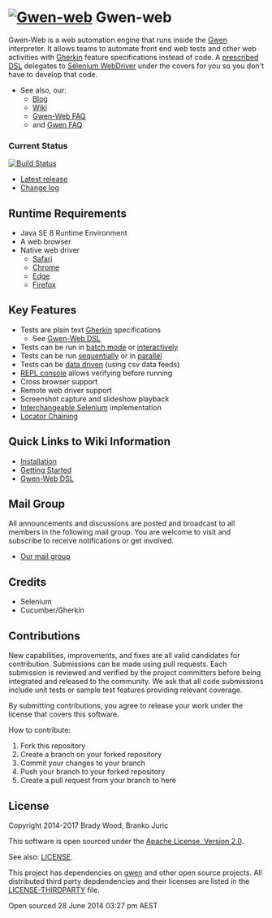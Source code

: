 [![Gwen-web](https://github.com/gwen-interpreter/gwen/wiki/img/gwen-attractor.png)](https://github.com/gwen-interpreter/gwen/wiki/The-Gwen-Logo)
Gwen-web
========

Gwen-Web is a web automation engine that runs inside the [Gwen](https://github.com/gwen-interpreter/gwen) interpreter.
It allows teams to automate front end web tests and other web activities with
[Gherkin](https://github.com/cucumber/cucumber/wiki/Gherkin) feature specifications instead of code.
A [prescribed DSL](http://htmlpreview.github.io/?https://github.com/gwen-interpreter/gwen-web/blob/master/docs/dsl/gwen-web-dsl.html)
delegates to [Selenium WebDriver](http://www.seleniumhq.org/projects/webdriver) under the covers for you so you don't
have to develop that code.

- See also, our:
  - [Blog](https://gweninterpreter.wordpress.com)
  - [Wiki](https://github.com/gwen-interpreter/gwen-web/wiki)
  - [Gwen-Web FAQ](https://github.com/gwen-interpreter/gwen-web/wiki/FAQ)
  - and [Gwen FAQ](https://github.com/gwen-interpreter/gwen/wiki/FAQ)

### Current Status

[![Build Status](https://travis-ci.org/gwen-interpreter/gwen-web.svg?branch=master)](https://travis-ci.org/gwen-interpreter/gwen-web)

- [Latest release](https://github.com/gwen-interpreter/gwen-web/releases/latest)
- [Change log](CHANGELOG)

Runtime Requirements
--------------------

- Java SE 8 Runtime Environment
- A web browser
- Native web driver
  - [Safari](https://webkit.org/blog/6900/webdriver-support-in-safari-10/)
  - [Chrome](https://sites.google.com/a/chromium.org/chromedriver/)
  - [Edge](https://developer.microsoft.com/en-us/microsoft-edge/tools/webdriver/)
  - [Firefox](https://github.com/mozilla/geckodriver/releases)

Key Features
------------

* Tests are plain text [Gherkin](https://github.com/cucumber/cucumber/wiki/Gherkin) specifications
  * See [Gwen-Web DSL](http://htmlpreview.github.io/?https://github.com/gwen-interpreter/gwen-web/blob/master/docs/dsl/gwen-web-dsl.html)
* Tests can be run in [batch mode](https://github.com/gwen-interpreter/gwen/wiki/Execution-Modes#batch-execution) or [interactively](https://github.com/gwen-interpreter/gwen/wiki/Execution-Modes#interactive-repl-execution)
* Tests can be run [sequentially](https://github.com/gwen-interpreter/gwen/wiki/Execution-Modes#serial-execution) or in [parallel](https://github.com/gwen-interpreter/gwen/wiki/Execution-Modes#parallel-execution)
* Tests can be [data driven](https://github.com/gwen-interpreter/gwen/wiki/Execution-Modes#csv-data-feeds) (using csv data feeds)
* [REPL console](https://github.com/gwen-interpreter/gwen/wiki/REPL-Console) allows verifying before running
* Cross browser support
* Remote web driver support
* Screenshot capture and slideshow playback
* [Interchangeable Selenium](https://github.com/gwen-interpreter/gwen-web/wiki/Runtime-Settings#changing-the-selenium-version) implementation
* [Locator Chaining](https://github.com/gwen-interpreter/gwen-web/wiki/Locator-Chaining)

Quick Links to Wiki Information
-------------------------------
- [Installation](https://github.com/gwen-interpreter/gwen-web/wiki/Installation) 
- [Getting Started](https://github.com/gwen-interpreter/gwen-web/wiki/Getting-Started)
- [Gwen-Web DSL](http://htmlpreview.github.io/?https://github.com/gwen-interpreter/gwen-web/blob/master/docs/dsl/gwen-web-dsl.html)

Mail Group
----------

All announcements and discussions are posted and broadcast to all members in 
the following mail group. You are welcome to visit and subscribe to receive 
notifications or get involved.

- [Our mail group](https://groups.google.com/d/forum/gwen-interpreter)

Credits
-------
- Selenium
- Cucumber/Gherkin

Contributions
-------------

New capabilities, improvements, and fixes are all valid candidates for 
contribution. Submissions can be made using pull requests. Each submission 
is reviewed and verified by the project committers before being integrated 
and released to the community. We ask that all code submissions include unit 
tests or sample test features providing relevant coverage.

By submitting contributions, you agree to release your work under the 
license that covers this software.

How to contribute:
1. Fork this repository
2. Create a branch on your forked repository
3. Commit your changes to your branch
4. Push your branch to your forked repository
5. Create a pull request from your branch to here

License
-------

Copyright 2014-2017 Brady Wood, Branko Juric

This software is open sourced under the 
[Apache License, Version 2.0](http://www.apache.org/licenses/LICENSE-2.0.txt).

See also: [LICENSE](LICENSE).

This project has dependencies on [gwen](https://github.com/gwen-interpreter/gwen) 
and other open source projects. All distributed third party depdendencies and 
their licenses are listed in the [LICENSE-THIRDPARTY](LICENSE-THIRDPARTY) 
file.

Open sourced 28 June 2014 03:27 pm AEST
